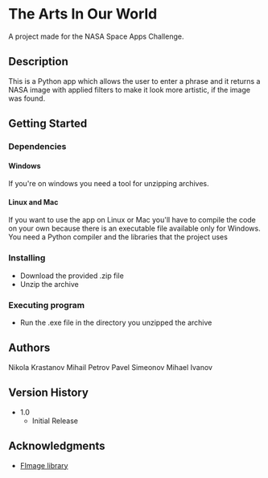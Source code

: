 # The Arts In Our World

A project made for the NASA Space Apps Challenge.

## Description

This is a Python app which allows the user to enter a phrase and it returns a NASA image with applied filters to make it look more artistic, if the image was found.

## Getting Started

### Dependencies
#### Windows
If you're on windows you need a tool for unzipping archives.
#### Linux and Mac
If you want to use the app on Linux or Mac you'll have to compile the code on your own because there is an executable file available only for Windows.
You need a Python compiler and the libraries that the project uses

### Installing

* Download the provided .zip file
* Unzip the archive

### Executing program

* Run the .exe file in the directory you unzipped the archive

## Authors

Nikola Krastanov
Mihail Petrov
Pavel Simeonov
Mihael Ivanov

## Version History
* 1.0
    * Initial Release

## Acknowledgments
* [FImage library](https://github.com/jordandjp/fimage)


